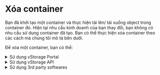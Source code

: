 # Xóa container

Bạn đã khởi tạo một container và thực hiện tải lên/ tải xuống object trong container đó. Hiện tại nhu cầu kinh doanh của bạn thay đổi, bạn không có nhu cầu sử dụng container đã tạo. Bạn có thể thực hiện xóa container theo các cách mà chúng tôi mô tả bên dưới.

Để xóa một container, bạn có thể:&#x20;

<details>

<summary>Sử dụng vStorage Portal</summary>

1\. Đăng nhập vào [https://vstorage.console.vngcloud.vn](https://vstorage.console.vngcloud.vn/storage/list).

2\. Chọn **project** và chọn **container** bạn muốn thực hiện xóa.

3\. Chọn ![](https://docs.vngcloud.vn/download/thumbnails/49648522/image2023-3-6\_10-38-41.png?version=1\&modificationDate=1678073922000\&api=v2)hoặc chọn biểu tượng ![](https://docs.vngcloud.vn/download/thumbnails/49648522/image2023-2-6\_10-20-54.png?version=1\&modificationDate=1678073899000\&api=v2)tại **container** bạn muốn thực hiện xóa container và chọn ![](https://docs.vngcloud.vn/download/thumbnails/49648522/image2023-3-6\_10-39-5.png?version=1\&modificationDate=1678073946000\&api=v2).

Sau khi chọn Xóa, hệ thống sẽ tự động chuyển ra màn hình chính, nếu bạn thấy container vừa thực hiện biến mất khỏi danh sách thì bạn đã xoá thành công. Container lúc này đã được xóa vĩnh viễn khỏi hệ thống và bạn không thể khôi phục container cũng như các object được lưu trữ trong container. Vì vậy hãy đảm bảo kiểm tra dữ liệu của bạn trước khi thực hiện thao tác này. Nếu container đang được bật versioning thì khi bạn thực hiện xóa container, tất cả object trong container sẽ được chuyển thành một version trong container version. Bạn không thể thực hiện xóa các container segment khi thực hiện xóa container gốc.

Để biết thêm thông tin về container segment, hãy xem tại [Tổng quan container](tong-quan-container.md).

<img src="../../../../../.gitbook/assets/Xoa_container.gif" alt="" data-size="original">

</details>

<details>

<summary>Sử dụng vStorage API</summary>

Ngoài cổng giao diện quản lý truyền thống, chúng tôi cũng cung cấp API cho phép bạn tích hợp với các ứng dụng, công cụ phía người dùng của bạn với vStorage để lưu trữ dữ liệu.

Để xóa một container qua vStorage API, hãy xem [API Developers](../../api-developers/).

</details>

<details>

<summary>Sử dụng 3rd party softwares</summary>

vStorage cũng tương thích với các công cụ phía người dùng sử dụng S3 protocol. Bạn có thể dễ dàng sử dụng các công cụ đã quen thuộc như Rclone, s3cmd, Cyberduck,...Hãy xem [3rd party softwares](../../3rd-party-softwares/) và học cách tích hợp, sử dụng các công cụ này.&#x20;

Để xóa một container qua 3rd party software, hãy xem [3rd party softwares](../../3rd-party-softwares/).

\


</details>
